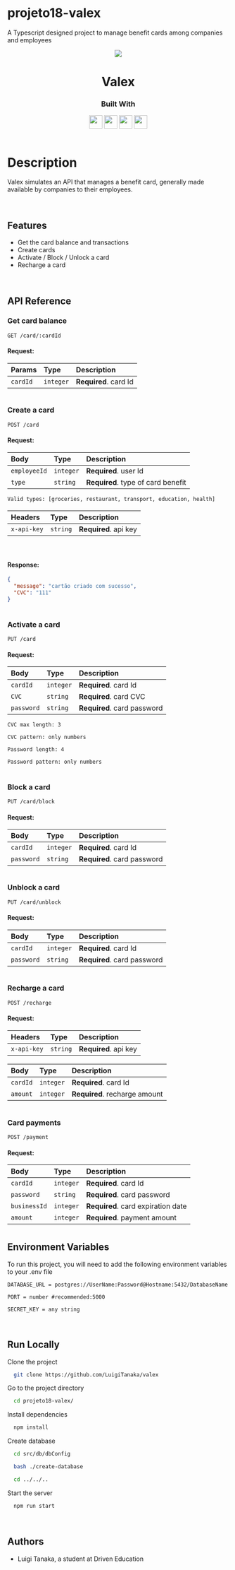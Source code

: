 # projeto18-valex
A Typescript designed project to manage benefit cards among companies and employees


<p align="center">
  <img  src="https://cdn.iconscout.com/icon/free/png-256/credit-card-2650080-2196542.png">
</p>
<h1 align="center">
  Valex
</h1>
<div align="center">

  <h3>Built With</h3>

  <img src="https://img.shields.io/badge/PostgreSQL-316192?style=for-the-badge&logo=postgresql&logoColor=white" height="30px"/>
  <img src="https://img.shields.io/badge/TypeScript-007ACC?style=for-the-badge&logo=typescript&logoColor=white" height="30px"/>
  <img src="https://img.shields.io/badge/Node.js-43853D?style=for-the-badge&logo=node.js&logoColor=white" height="30px"/>  
  <img src="https://img.shields.io/badge/Express.js-404D59?style=for-the-badge&logo=express.js&logoColor=white" height="30px"/>
  <!-- Badges source: https://dev.to/envoy_/150-badges-for-github-pnk -->
</div>

<br/>

# Description

Valex simulates an API that manages a benefit card, generally made available by companies to their employees.

</br>

## Features

-   Get the card balance and transactions
-   Create cards
-   Activate / Block / Unlock a card
-   Recharge a card

</br>

## API Reference

### Get card balance

```http
GET /card/:cardId
```

#### Request:

| Params      | Type      | Description           |
| :---------- | :-------- | :-------------------- |
| `cardId` | `integer` | **Required**. card Id |

#

### Create a card

```http
POST /card
```

#### Request:

| Body         | Type     | Description                              |
| :------------| :------- | :--------------------------------------- |
| `employeeId` | `integer`| **Required**. user Id                    |
| `type`       | `string` | **Required**. type of card benefit       |

`Valid types: [groceries, restaurant, transport, education, health]`

####

| Headers     | Type     | Description           |
| :---------- | :------- | :-------------------- |
| `x-api-key` | `string` | **Required**. api key |

####

</br>

#### Response:

```json
{
  "message": "cartão criado com sucesso",
  "CVC": "111"
}
```

#

### Activate a card

```http
PUT /card
```

#### Request:

| Body             | Type     | Description                        |
| :--------------- | :------- | :--------------------------------- |
| `cardId`         | `integer`| **Required**. card Id      
| `CVC`   | `string` | **Required**. card CVC             |        |
| `password`       | `string` | **Required**. card password        |

`CVC max length: 3`

`CVC pattern: only numbers`

`Password length: 4`

`Password pattern: only numbers`

#

### Block a card

```http
PUT /card/block
```

#### Request:

| Body             | Type     | Description                        |
| :--------------- | :------- | :--------------------------------- |
| `cardId`         | `integer`| **Required**. card Id              |
| `password`       | `string` | **Required**. card password        |

#

### Unblock a card

```http
PUT /card/unblock
```

#### Request:

| Body             | Type     | Description                        |
| :--------------- | :------- | :--------------------------------- |
| `cardId`         | `integer`| **Required**. card Id              |
| `password`       | `string` | **Required**. card password        |

#

### Recharge a card

```http
POST /recharge
```

#### Request:

| Headers     | Type     | Description           |
| :---------- | :------- | :-------------------- |
| `x-api-key` | `string` | **Required**. api key |

####

| Body             | Type      | Description                        |
| :--------------- | :-------- | :--------------------------------- |
| `cardId`         | `integer` | **Required**. card Id              |
| `amount`         | `integer` | **Required**. recharge amount      |

#

### Card payments

```http
POST /payment
```
#### Request:

| Body             | Type      | Description                        |
| :--------------- | :-------- | :--------------------------------- |
| `cardId`         | `integer` | **Required**. card Id              |
| `password`       | `string`  | **Required**. card password        |
| `businessId`     | `integer` | **Required**. card expiration date |
| `amount`         | `integer` | **Required**. payment amount       |

#

## Environment Variables

To run this project, you will need to add the following environment variables to your .env file

`DATABASE_URL = postgres://UserName:Password@Hostname:5432/DatabaseName`

`PORT = number #recommended:5000`

`SECRET_KEY = any string`

</br>

## Run Locally

Clone the project

```bash
  git clone https://github.com/LuigiTanaka/valex
```

Go to the project directory

```bash
  cd projeto18-valex/
```

Install dependencies

```bash
  npm install
```

Create database

```bash
  cd src/db/dbConfig
```
```bash
  bash ./create-database
```
```bash
  cd ../../..
```

Start the server

```bash
  npm run start
```

</br>

## Authors

-   Luigi Tanaka, a student at Driven Education 
<br/>

#